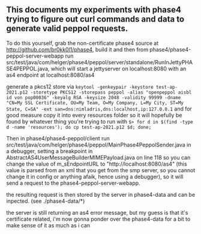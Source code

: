 ## This documents my experiments with phase4 trying to figure out curl commands and data to generate valid peppol requests.

To do this yourself, grab the non-certificate phase4 source at http://github.com/br0kk0l1/phase4, build it and then from phase4/phase4-peppol-server-webapp run src/test/java/com/helger/phase4/peppol/server/standalone/RunInJettyPHASE4PEPPOL.java, which will start a jettyserver on localhost:8080 with an as4 endpoint at localhost:8080/as4

generate a pkcs12 store via ```keytool -genkeypair -keystore test-ap-2021.p12 -storetype PKCS12 -storepass peppol -alias "openpeppol aisbl id von pop00036" -keyalg RSA -keysize 2048 -validity 99999 -dname "CN=My SSL Certificate, OU=My Team, O=My Company, L=My City, ST=My State, C=SA" -ext san=dns:nimladris,dns:localhost,ip:127.0.0.1```
and for good measure copy it into every resources folder so it will hopefully be found by whatever thing you're trying to run with ```$> for d in $(find -type d -name 'resources'); do cp test-ap-2021.p12 $d; done;```

Then in phase4/phase4-peppol/client run src/test/java/com/helger/phase4/peppol/MainPhase4PeppolSender.java in a debugger, setting a breakpoint in AbstractAS4UserMessageBuilderMIMEPayload.java on line 118 so you can change the value of m_sEndpointURL to "http://localhost:8080/as4" (this value is parsed from an xml that you get from the smp server, so you cannot change it in config or anything afaik, hence using a debugger), so it will send a request to the phase4-peppol-server-webapp.

the resulting request is then stored by the server in phase4-data and can be inpected. (see ./phase4-data/*)

the server is still returning an as4 error message, but my guess is that it's certificate related, i'm now gonna ponder over the phase4-data for a bit to make sense of it as much as i can
